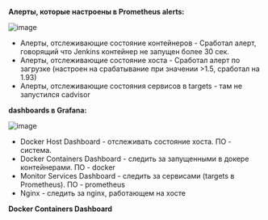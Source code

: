 **Алерты, которые настроены в Prometheus alerts:**

![image](https://user-images.githubusercontent.com/6259198/175782547-2ecee917-e2fc-4522-bb02-2cf9fcb3b3a0.png)

- Алерты, отслеживающие состояние контейнеров - Сработал алерт, говорящий что Jenkins контейнер не запущен более 30 сек.
- Алерты, отслеживающие состояние хоста - Сработал алерт по загрузке (настроен на срабатывание при значении >1.5, сработал на 1.93)
- Алерты, отслеживающие состояния сервисов в targets - там не запустился cadvisor

**dashboards в Grafana:**

![image](https://user-images.githubusercontent.com/6259198/175783608-e1e6cb54-0a3e-4791-8156-199561f94573.png)

- Docker Host Dashboard - отслеживать состояние хоста. ПО - система.
- Docker Containers Dashboard - следить за запущенными в докере контейнерами. ПО - docker
- Monitor Services Dashboard - следить за сервисами (targets в Prometheus). ПО - prometheus
- Nginx - следить за nginx, работающем на хосте

**Docker Containers Dashboard**

